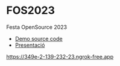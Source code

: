 # FOS2023

Festa OpenSource 2023

* [Demo source code](./demo)
* [Presentació](https://ctrl-alt-d.github.io/FOS2023/)

https://349e-2-139-232-23.ngrok-free.app
